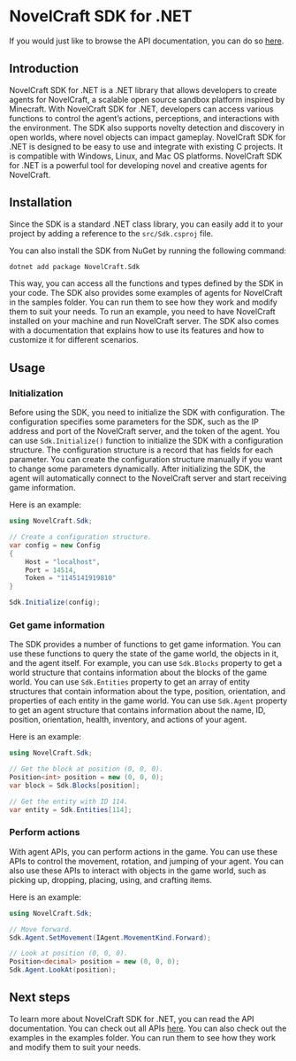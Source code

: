 # NovelCraft SDK for .NET

If you would just like to browse the API documentation, you can do so [here](https://novelcraft.github.io/SDK-DotNet/en/annotated.html).

## Introduction

NovelCraft SDK for .NET is a .NET library that allows developers to create agents for NovelCraft, a scalable open source sandbox platform inspired by Minecraft. With NovelCraft SDK for .NET, developers can access various functions to control the agent’s actions, perceptions, and interactions with the environment. The SDK also supports novelty detection and discovery in open worlds, where novel objects can impact gameplay. NovelCraft SDK for .NET is designed to be easy to use and integrate with existing C projects. It is compatible with Windows, Linux, and Mac OS platforms. NovelCraft SDK for .NET is a powerful tool for developing novel and creative agents for NovelCraft.

## Installation

Since the SDK is a standard .NET class library, you can easily add it to your project by adding a reference to the `src/Sdk.csproj` file.

You can also install the SDK from NuGet by running the following command:

```bash
dotnet add package NovelCraft.Sdk
```

This way, you can access all the functions and types defined by the SDK in your code. The SDK also provides some examples of agents for NovelCraft in the samples folder. You can run them to see how they work and modify them to suit your needs. To run an example, you need to have NovelCraft installed on your machine and run NovelCraft server. The SDK also comes with a documentation that explains how to use its features and how to customize it for different scenarios.

## Usage

### Initialization

Before using the SDK, you need to initialize the SDK with configuration. The configuration specifies some parameters for the SDK, such as the IP address and port of the NovelCraft server, and the token of the agent. You can use `Sdk.Initialize()` function to initialize the SDK with a configuration structure. The configuration structure is a record that has fields for each parameter. You can create the configuration structure manually if you want to change some parameters dynamically. After initializing the SDK, the agent will automatically connect to the NovelCraft server and start receiving game information.

Here is an example:

```csharp
using NovelCraft.Sdk;

// Create a configuration structure.
var config = new Config
{
    Host = "localhost",
    Port = 14514,
    Token = "1145141919810"
}

Sdk.Initialize(config);
```

### Get game information

The SDK provides a number of functions to get game information. You can use these functions to query the state of the game world, the objects in it, and the agent itself. For example, you can use `Sdk.Blocks` property to get a world structure that contains information about the blocks of the game world. You can use `Sdk.Entities` property to get an array of entity structures that contain information about the type, position, orientation, and properties of each entity in the game world. You can use `Sdk.Agent` property to get an agent structure that contains information about the name, ID, position, orientation, health, inventory, and actions of your agent.

Here is an example:

```csharp
using NovelCraft.Sdk;

// Get the block at position (0, 0, 0).
Position<int> position = new (0, 0, 0);
var block = Sdk.Blocks[position];

// Get the entity with ID 114.
var entity = Sdk.Entities[114];
```

### Perform actions

With agent APIs, you can perform actions in the game. You can use these APIs to control the movement, rotation, and jumping of your agent. You can also use these APIs to interact with objects in the game world, such as picking up, dropping, placing, using, and crafting items.

Here is an example:

```csharp
using NovelCraft.Sdk;

// Move forward.
Sdk.Agent.SetMovement(IAgent.MovementKind.Forward);

// Look at position (0, 0, 0).
Position<decimal> position = new (0, 0, 0);
Sdk.Agent.LookAt(position);
```

## Next steps

To learn more about NovelCraft SDK for .NET, you can read the API documentation. You can check out all APIs [here](https://novelcraft.github.io/SDK-DotNet/en/annotated.html). You can also check out the examples in the examples folder. You can run them to see how they work and modify them to suit your needs.
